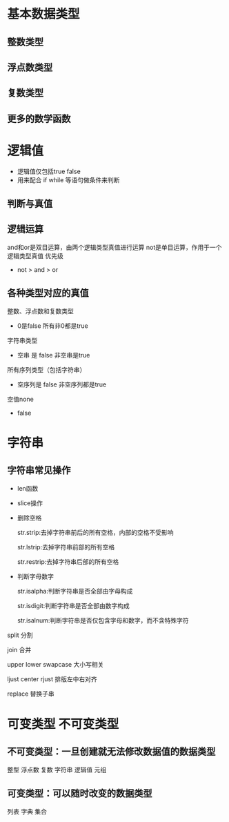 # 基本数据类型
## 整数类型
## 浮点数类型
## 复数类型
## 更多的数学函数
# 逻辑值
* 逻辑值仅包括true false
* 用来配合 if while 等语句做条件来判断
## 判断与真值
## 逻辑运算
and和or是双目运算，由两个逻辑类型真值进行运算
not是单目运算，作用于一个逻辑类型真值
优先级
* not > and > or
## 各种类型对应的真值
整数、浮点数和复数类型
* 0是false 所有非0都是true

字符串类型
* 空串 是 false 非空串是true

所有序列类型（包括字符串）
* 空序列是 false 非空序列都是true

空值none
* false

# 字符串
## 字符串常见操作
* len函数
* slice操作
* 删除空格
  
    str.strip:去掉字符串前后的所有空格，内部的空格不受影响
  
    str.lstrip:去掉字符串前部的所有空格
  
    str.restrip:去掉字符串后部的所有空格


* 判断字母数字
  
    str.isalpha:判断字符串是否全部由字母构成
  
    str.isdigit:判断字符串是否全部由数字构成
  
    str.isalnum:判断字符串是否仅包含字母和数字，而不含特殊字符

split 分割

join 合并

upper lower swapcase 大小写相关

ljust center rjust 排版左中右对齐

replace 替换子串

# 可变类型 不可变类型
## 不可变类型：一旦创建就无法修改数据值的数据类型

整型 浮点数 复数 字符串 逻辑值 元组

## 可变类型：可以随时改变的数据类型

列表 字典 集合
